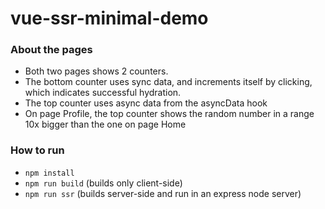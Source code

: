 # vue-ssr-minimal-demo

### About the pages

- Both two pages shows 2 counters.
- The bottom counter uses sync data, and increments itself by clicking, which indicates successful hydration.
- The top counter uses async data from the asyncData hook
- On page Profile, the top counter shows the random number in a range 10x bigger than the one on page Home

### How to run
- `npm install`
- `npm run build` (builds only client-side)
- `npm run ssr` (builds server-side and run in an express node server)
